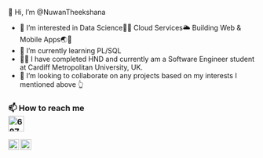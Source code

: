 👋 Hi, I’m @NuwanTheekshana

- 👀 I’m interested in Data Science👨‍🔬 Cloud Services🌥️ Building Web & Mobile Apps🌏📱
- 🌱 I’m currently learning PL/SQL
- 👨‍🎓 I have completed HND and currently am a Software Engineer student at Cardiff Metropolitan University, UK.
- 💞️ I’m looking to collaborate on any projects based on my interests I mentioned above 👆

<h3>📫 How to reach me <img data-target="animated-image.replacedImage" alt="68747470733a2f2f6d656469612e67697068792e636f6d2f6d656469612f4c6e516a7057614f4e386e68723231764e572f67697068792e676966" class="AnimatedImagePlayer-animatedImage" src="https://camo.githubusercontent.com/ec0df7b334d15078e980be8f26f35f1bd6f004eaa4a121db42fed361360c1817/68747470733a2f2f6d656469612e67697068792e636f6d2f6d656469612f4c6e516a7057614f4e386e68723231764e572f67697068792e676966" height="32" style="display: block; opacity: 1;"> </h3>


<!--- Social Media Sites --->

<!--- Facebook --->
<a href="https://www.facebook.com/janith.madushanka2" rel="nofollow"><img align="left" alt="Sabesan | Facebook" height="22px" src="https://camo.githubusercontent.com/025c847ffda00d97af29a0a74933567edd12f8b5c6bf604fe382aa898ed538aa/68747470733a2f2f696d672e69636f6e73382e636f6d2f666c75656e742f3234302f3030303030302f66616365626f6f6b2d6e65772e706e67" data-canonical-src="https://img.icons8.com/fluent/240/000000/facebook-new.png" style="max-width: 100%;"></a>

<!--- Linkdin --->
<a href="https://www.linkedin.com/in/nuwan-theekshana-6b5b451a4/" rel="nofollow"><img align="left" alt="Sabesan | LinkedIn" height="22px" src="https://camo.githubusercontent.com/7ed84974341f316b3c555468a1951dcd1b104cf498b708e975ab9516703e49df/68747470733a2f2f696d672e69636f6e73382e636f6d2f666c75656e742f3234302f3030303030302f6c696e6b6564696e2e706e67" data-canonical-src="https://img.icons8.com/fluent/240/000000/linkedin.png" style="max-width: 100%;"></a>


<!---
NuwanTheekshana/NuwanTheekshana is a ✨ special ✨ repository because its `README.md` (this file) appears on your GitHub profile.
You can click the Preview link to take a look at your changes.
--->
